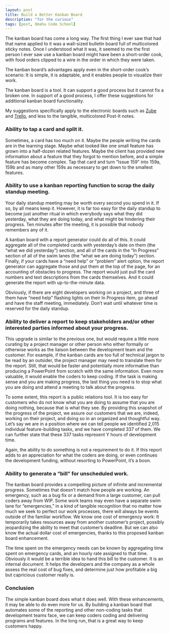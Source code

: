 ```yaml
---
layout: post
title: Build a Better Kanban Board 
description: "for the curious"
tags: [post, Omaha Code School]
---
```


The kanban board has come a long way. The first thing I ever saw that had that name applied to it was a wall-sized bulletin board full of multicolored sticky notes. Once I understood what it was, it seemed to me the first person I ever saw use a kanban board might have been a short-order cook, with food orders clipped to a wire in the order in which they were taken. 

The kanban board’s advantages apply even in the short-order cook’s scenario: It is simple, it is adaptable, and it enables people to visualize their work.

The kanban board is a tool. It can support a good process but it cannot fix a broken one. In support of a good process, I offer these suggestions for additional kanban board functionality. 
 
My suggestions specifically apply to the electronic boards such as [Zube](https://zube.io/) and [Trello](https://trello.com/), and less to the tangible, multicolored Post-It notes. 

### **Ability to tap a card and split it.**

Sometimes, a card has too much on it. Maybe the people writing the cards are in the learning stage. Maybe what looked like one small feature has grown into a half-dozen related features. Maybe the client has provided new information about a feature that they forgot to mention before, and a simple feature has become complex. Tap that card and turn “Issue 159” into 159a, 159b and as many other 159s as necessary to get down to the smallest features. 

### **Ability to use a kanban reporting function to scrap the daily standup meeting.**

Your daily standup meeting may be worth every second you spend in it. If so, by all means keep it. However, it is far too easy for the daily standup to become just another ritual in which everybody says what they did yesterday, what they are doing today, and what might be hindering their progress. Ten minutes after the meeting, it is possible that nobody remembers any of it. 

A kanban board with a report generator could do all of this. It could aggregate all of the completed cards with yesterday’s date on them (the “what we did yesterday”) section, and all of the cards in the “In Progress” section of all of the swim lanes (the “what we are doing today”) section. Finally, if your cards have a “need help” or “problem” alert option, the report generator can aggregate those and put them at the top of the page, for an accounting of obstacles to progress. The report would just pull the card numbers and text descriptions from the cards themselves.  And it could generate the report with up-to-the-minute data.

Obviously, if there are eight developers working on a project, and three of them have “need help” flashing lights on their In Progress item, go ahead and have the staff meeting, immediately. Don’t wait until whatever time is reserved for the daily standup. 

### **Ability to deliver a report to keep stakeholders and/or other interested parties informed about your progress.** 

This upgrade is similar to the previous one, but would require a little more curating by a project manager or other person who either formally or otherwise works as the liaison between the development team and the customer. For example, if the kanban cards are too full of technical jargon to be read by an outsider, the project manager may need to translate them for the report. Still, that would be faster and potentially more informative than producing a PowerPoint from scratch with the same information. Even more valuable, it would enable the coders to keep coding. If the task is making sense and you are making progress, the last thing you need is to stop what you are doing and attend a meeting to talk about the progress.

To some extent, this report is a public relations tool. It is too easy for customers who do not know what you are doing to assume that you are doing nothing, because that is what they see. By providing this snapshot of the progress of the project, we assure our customers that we are, indeed, working on their project, and doing so in an organized and thoughtful way. Let’s say we are in a position where we can tell people we identified 2,015 individual feature-building tasks, and we have completed 337 of them. We can further state that these 337 tasks represent Y hours of development time. 

Again, the ability to do something is not a requirement to do it. If this report adds to an appreciation for what the coders are doing, or even continues the development funding, without resorting to PowerPoint, it’s a boon. 

### **Ability to generate a “bill” for unscheduled work.**

The kanban board provides a compelling picture of infinite and incremental progress. Sometimes that doesn’t match how people are working. An emergency, such as a bug fix or a demand from a large customer, can pull coders away from WIP. Some work teams may even have a separate swim lane for “emergencies,” in a kind of tangible recognition that no matter how much we seek to perfect our work processes, there will always be events outside of the familiar workflow. We know one cost of emergency work: It temporarily takes resources away from another customer’s project, possibly jeopardizing the ability to meet that customer’s deadline. But we can also know the actual dollar cost of emergencies, thanks to this proposed kanban board enhancement. 
 
The time spent on the emergency needs can be known by aggregating time spent on emergency cards, and an hourly rate assigned to that time. 
Obviously it would be a terrible idea to hand this bill to the customer. It is an internal document. It helps the developers and the company as a whole assess the real cost of bug fixes, and determine just how profitable a big but capricious customer really is. 

### **Conclusion**

The simple kanban board does what it does well. With these enhancements, it may be able to do even more for us. By building a kanban board that automates some of the reporting and other non-coding tasks that development teams face, we can keep coders coding and delivering programs and features. In the long run, that is a great way to keep customers happy. 